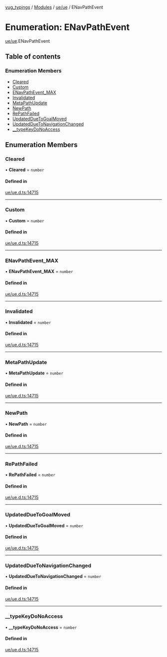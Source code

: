 [yug_typings](../README.md) / [Modules](../modules.md) / [ue/ue](../modules/ue_ue.md) / ENavPathEvent

# Enumeration: ENavPathEvent

[ue/ue](../modules/ue_ue.md).ENavPathEvent

## Table of contents

### Enumeration Members

- [Cleared](ue_ue.ENavPathEvent.md#cleared)
- [Custom](ue_ue.ENavPathEvent.md#custom)
- [ENavPathEvent\_MAX](ue_ue.ENavPathEvent.md#enavpathevent_max)
- [Invalidated](ue_ue.ENavPathEvent.md#invalidated)
- [MetaPathUpdate](ue_ue.ENavPathEvent.md#metapathupdate)
- [NewPath](ue_ue.ENavPathEvent.md#newpath)
- [RePathFailed](ue_ue.ENavPathEvent.md#repathfailed)
- [UpdatedDueToGoalMoved](ue_ue.ENavPathEvent.md#updatedduetogoalmoved)
- [UpdatedDueToNavigationChanged](ue_ue.ENavPathEvent.md#updatedduetonavigationchanged)
- [\_\_typeKeyDoNoAccess](ue_ue.ENavPathEvent.md#__typekeydonoaccess)

## Enumeration Members

### Cleared

• **Cleared** = `number`

#### Defined in

[ue/ue.d.ts:14715](https://github.com/YugMetaverse/yug_typings/blob/b7d9b19/ue/ue.d.ts#L14715)

___

### Custom

• **Custom** = `number`

#### Defined in

[ue/ue.d.ts:14715](https://github.com/YugMetaverse/yug_typings/blob/b7d9b19/ue/ue.d.ts#L14715)

___

### ENavPathEvent\_MAX

• **ENavPathEvent\_MAX** = `number`

#### Defined in

[ue/ue.d.ts:14715](https://github.com/YugMetaverse/yug_typings/blob/b7d9b19/ue/ue.d.ts#L14715)

___

### Invalidated

• **Invalidated** = `number`

#### Defined in

[ue/ue.d.ts:14715](https://github.com/YugMetaverse/yug_typings/blob/b7d9b19/ue/ue.d.ts#L14715)

___

### MetaPathUpdate

• **MetaPathUpdate** = `number`

#### Defined in

[ue/ue.d.ts:14715](https://github.com/YugMetaverse/yug_typings/blob/b7d9b19/ue/ue.d.ts#L14715)

___

### NewPath

• **NewPath** = `number`

#### Defined in

[ue/ue.d.ts:14715](https://github.com/YugMetaverse/yug_typings/blob/b7d9b19/ue/ue.d.ts#L14715)

___

### RePathFailed

• **RePathFailed** = `number`

#### Defined in

[ue/ue.d.ts:14715](https://github.com/YugMetaverse/yug_typings/blob/b7d9b19/ue/ue.d.ts#L14715)

___

### UpdatedDueToGoalMoved

• **UpdatedDueToGoalMoved** = `number`

#### Defined in

[ue/ue.d.ts:14715](https://github.com/YugMetaverse/yug_typings/blob/b7d9b19/ue/ue.d.ts#L14715)

___

### UpdatedDueToNavigationChanged

• **UpdatedDueToNavigationChanged** = `number`

#### Defined in

[ue/ue.d.ts:14715](https://github.com/YugMetaverse/yug_typings/blob/b7d9b19/ue/ue.d.ts#L14715)

___

### \_\_typeKeyDoNoAccess

• **\_\_typeKeyDoNoAccess** = `number`

#### Defined in

[ue/ue.d.ts:14715](https://github.com/YugMetaverse/yug_typings/blob/b7d9b19/ue/ue.d.ts#L14715)
